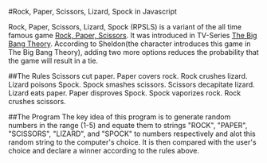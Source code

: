 #Rock, Paper, Scissors, Lizard, Spock in Javascript

Rock, Paper, Scissors, Lizard, Spock (RPSLS) is a variant of the all time famous game [Rock, Paper, Scissors](http://en.wikipedia.org/wiki/Rock-paper-scissors). It was introduced in TV-Series [The Big Bang Theory](https://en.wikipedia.org/wiki/The_Big_Bang_Theory). According to Sheldon(the character introduces this game in The Big Bang Theory), adding two more options reduces the probability that the game will result in a tie. 

##The Rules
Scissors cut paper. Paper covers rock. Rock crushes lizard. Lizard poisons Spock. Spock smashes scissors. Scissors decapitate lizard. Lizard eats paper. Paper disproves Spock. Spock vaporizes rock. Rock crushes scissors.

##The Program
The key idea of this program is to generate random numbers in the range (1-5) and equate them to strings "ROCK", "PAPER", "SCISSORS", "LIZARD", and "SPOCK" to numbers respectively and alot this random string to the computer's choice. It is then compared with the user's choice and declare a winner according to the rules above. 